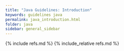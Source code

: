```yaml
---
title: "Java Guidelines: Introduction"
keywords: guidelines java
permalink: java_introduction.html
folder: java
sidebar: general_sidebar
---
```



{% include refs.md %}
{% include_relative refs.md %}

